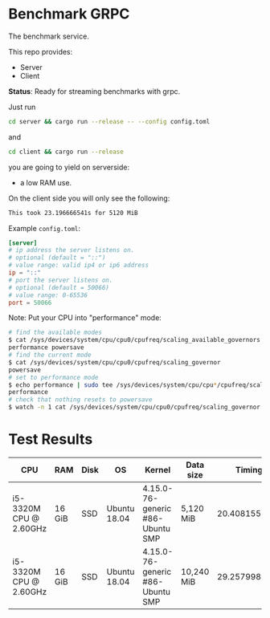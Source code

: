 # Benchmark GRPC

The benchmark service.

This repo provides:

- Server
- Client

**Status**: Ready for streaming benchmarks with grpc.

Just run 
```bash
cd server && cargo run --release -- --config config.toml
```
and
```bash
cd client && cargo run --release
```
you are going to yield on serverside:
* a low RAM use.

On the client side you will only see the following:
```bash
This took 23.196666541s for 5120 MiB
```

Example `config.toml`:
```toml
[server]
# ip address the server listens on.
# optional (default = "::")
# value range: valid ip4 or ip6 address
ip = "::"
# port the server listens on.
# optional (default = 50066)
# value range: 0-65536
port = 50066
```

Note: Put your CPU into "performance" mode:
```bash
# find the available modes
$ cat /sys/devices/system/cpu/cpu0/cpufreq/scaling_available_governors
performance powersave
# find the current mode
$ cat /sys/devices/system/cpu/cpu0/cpufreq/scaling_governor
powersave
# set to performance mode
$ echo performance | sudo tee /sys/devices/system/cpu/cpu*/cpufreq/scaling_governor
performance
# check that nothing resets to powersave
$ watch -n 1 cat /sys/devices/system/cpu/cpu0/cpufreq/scaling_governor
```

Test Results
============

CPU | RAM | Disk | OS | Kernel | Data size | Timing
--- | --- | --- | --- | --- | --- | ---
i5-3320M CPU @ 2.60GHz | 16 GiB | SSD | Ubuntu 18.04 | 4.15.0-76-generic #86-Ubuntu SMP | 5,120 MiB | 20.408155579s
i5-3320M CPU @ 2.60GHz | 16 GiB | SSD | Ubuntu 18.04 |  4.15.0-76-generic #86-Ubuntu SMP | 10,240 MiB | 29.257998462s
